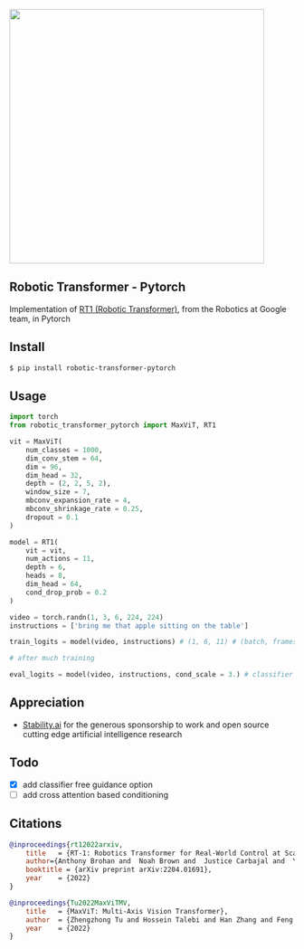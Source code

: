 <img src="./rt1.png" width="450px"></img>

## Robotic Transformer - Pytorch

Implementation of <a href="https://ai.googleblog.com/2022/12/rt-1-robotics-transformer-for-real.html">RT1 (Robotic Transformer)</a>, from the Robotics at Google team, in Pytorch

## Install

```bash
$ pip install robotic-transformer-pytorch
```

## Usage

```python
import torch
from robotic_transformer_pytorch import MaxViT, RT1

vit = MaxViT(
    num_classes = 1000,
    dim_conv_stem = 64,
    dim = 96,
    dim_head = 32,
    depth = (2, 2, 5, 2),
    window_size = 7,
    mbconv_expansion_rate = 4,
    mbconv_shrinkage_rate = 0.25,
    dropout = 0.1
)

model = RT1(
    vit = vit,
    num_actions = 11,
    depth = 6,
    heads = 8,
    dim_head = 64,
    cond_drop_prob = 0.2
)

video = torch.randn(1, 3, 6, 224, 224)
instructions = ['bring me that apple sitting on the table']

train_logits = model(video, instructions) # (1, 6, 11) # (batch, frames, action logits)

# after much training

eval_logits = model(video, instructions, cond_scale = 3.) # classifier free guidance with conditional scale of 3

```

## Appreciation

- <a href="https://stability.ai/">Stability.ai</a> for the generous sponsorship to work and open source cutting edge artificial intelligence research


## Todo

- [x] add classifier free guidance option
- [ ] add cross attention based conditioning

## Citations

```bibtex
@inproceedings{rt12022arxiv,
    title   = {RT-1: Robotics Transformer for Real-World Control at Scale},
    author={Anthony	Brohan and  Noah Brown and  Justice Carbajal and  Yevgen Chebotar and  Joseph Dabis and  Chelsea Finn and  Keerthana Gopalakrishnan and  Karol Hausman and  Alex Herzog and  Jasmine Hsu and  Julian Ibarz and  Brian Ichter and  Alex Irpan and  Tomas Jackson and  Sally Jesmonth and  Nikhil Joshi and  Ryan Julian and  Dmitry Kalashnikov and  Yuheng Kuang and  Isabel Leal and  Kuang-Huei Lee and  Sergey Levine and  Yao Lu and  Utsav Malla and  Deeksha Manjunath and  Igor Mordatch and  Ofir Nachum and  Carolina Parada and  Jodilyn Peralta and  Emily Perez and  Karl Pertsch and  Jornell Quiambao and  Kanishka Rao and  Michael Ryoo and  Grecia Salazar and  Pannag Sanketi and  Kevin Sayed and  Jaspiar Singh and  Sumedh Sontakke and  Austin Stone and  Clayton Tan and  Huong Tran and  Vincent Vanhoucke and Steve Vega and  Quan Vuong and  Fei Xia and  Ted Xiao and  Peng Xu and  Sichun Xu and  Tianhe Yu and  Brianna Zitkovich},
    booktitle = {arXiv preprint arXiv:2204.01691},
    year    = {2022}
}
```

```bibtex
@inproceedings{Tu2022MaxViTMV,
    title   = {MaxViT: Multi-Axis Vision Transformer},
    author  = {Zhengzhong Tu and Hossein Talebi and Han Zhang and Feng Yang and Peyman Milanfar and Alan Conrad Bovik and Yinxiao Li},
    year    = {2022}
}
```
